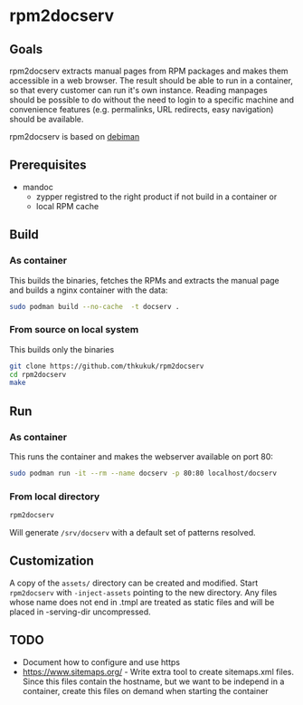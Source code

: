 # rpm2docserv

## Goals

rpm2docserv extracts manual pages from RPM packages and makes them accessible in a web browser.
The result should be able to run in a container, so that every customer can run it's own instance.
Reading manpages should be possible to do without the need to login to a specific machine and convenience features (e.g. permalinks, URL redirects, easy navigation) should be available.

rpm2docserv is based on [debiman](https://github.com/Debian/debiman)

## Prerequisites

* mandoc
  * zypper registred to the right product if not build in a container
or
  * local RPM cache

## Build

### As container

This builds the binaries, fetches the RPMs and extracts the manual page and
builds a nginx container with the data:

```sh
sudo podman build --no-cache  -t docserv .
```

### From source on local system

This builds only the binaries

```sh
git clone https://github.com/thkukuk/rpm2docserv
cd rpm2docserv
make
```

## Run

### As container

This runs the container and makes the webserver available on port 80:

```sh
sudo podman run -it --rm --name docserv -p 80:80 localhost/docserv
```

### From local directory

```sh
rpm2docserv
```

Will generate `/srv/docserv` with a default set of patterns resolved.

## Customization

A copy of the `assets/` directory can be created and modified. Start
`rpm2docserv` with `-inject-assets` pointing to the new directory.
Any files whose name does not end in .tmpl are treated as static files
and will be placed in -serving-dir uncompressed.

## TODO

* Document how to configure and use https
* https://www.sitemaps.org/ - Write extra tool to create sitemaps.xml files. Since this files contain the hostname, but we want to be independ in a container, create this files on demand when starting the container
